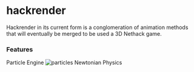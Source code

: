 # hackrender
Hackrender in its current form is a conglomeration of animation methods that will eventually be merged to be used a 3D Nethack game.

### Features
Particle Engine ![particles](http://i.imgur.com/6SwwNV9.png)
Newtonian Physics
